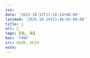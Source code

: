 ```yaml
---
ivs:
date: '2025-10-13T11:28:24+08:00'
lastmod: '2025-10-14T21:46:45-08:00'
title: 󰜷
url: 󰜷
tags: [璏, 璏]
hex: '748F'
src: GHZR, DCCV
note:
---
```


